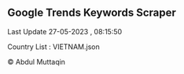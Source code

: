 

## Google Trends Keywords Scraper 
 
Last Update 27-05-2023 , 08:15:50

Country List :
VIETNAM.json



© Abdul Muttaqin 

